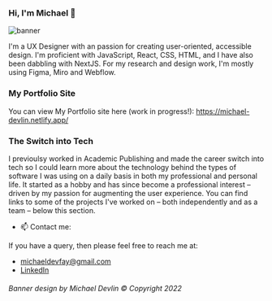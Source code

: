 ### Hi, I'm Michael 👋

![banner](https://user-images.githubusercontent.com/23028288/199296507-a2beb562-df90-49cf-b26d-7829a3e3b8a6.png)

I'm a UX Designer with an passion for creating user-oriented, accessible design. I'm proficient with JavaScript, React, CSS, HTML, and I have also been dabbling with NextJS. For my research and design work, I'm mostly using Figma, Miro and Webflow.

### My Portfolio Site
You can view My Portfolio site here (work in progress!):
https://michael-devlin.netlify.app/

### The Switch into Tech

I previoulsy worked in Academic Publishing and made the career switch into tech so I could learn more about the technology behind the types of software I was using on a daily basis in both my professional and personal life. It started as a hobby and has since become a professional interest – driven by my passion for augmenting the user experience. You can find links to some of the projects I've worked on – both independently and as a team – below this section.

- 📫    Contact me:

If you have a query, then please feel free to reach me at: 
- michaeldevfay@gmail.com
- [LinkedIn](https://www.linkedin.com/in/michael-devlin-/)


###### *Banner design by Michael Devlin © Copyright 2022*
